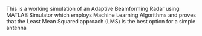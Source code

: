 This is a working simulation of an Adaptive Beamforming Radar using MATLAB Simulator which employs Machine Learning Algorithms and proves that the Least Mean Squared approach (LMS) is the best option for a simple antenna
